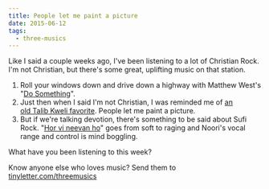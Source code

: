 ```yaml
---
title: People let me paint a picture
date: 2015-06-12
tags:
  - three-musics
---
```


Like I said a couple weeks ago, I've been listening to a lot of Christian Rock. I'm not Christian, but there's some great, uplifting music on that station.

1. Roll your windows down and drive down a highway with Matthew West's "<a href="https://www.youtube.com/watch?v=b_RjndG0IX8">Do Something</a>".
1. Just then when I said I'm not Christian, I was reminded me of <a href="https://www.youtube.com/watch?v=ZD-peoN2APU">an old Talib Kweli favorite</a>. People let me paint a picture.
1. But if we're talking devotion, there's something to be said about Sufi Rock. "<a href="https://www.youtube.com/watch?v=qUcaCYx0kzI">Hor vi neevan ho</a>" goes from soft to raging and Noori's vocal range and control is mind boggling.

What have you been listening to this week?

Know anyone else who loves music? Send them to <a href="http://tinyletter.com/threemusics">tinyletter.com/threemusics</a>
